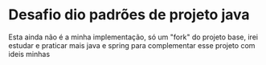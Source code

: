 # Desafio dio padrões de projeto java

Esta ainda não é a minha implementação, só um "fork" do projeto base, irei estudar e praticar mais java e spring para  complementar esse projeto com ideis minhas
